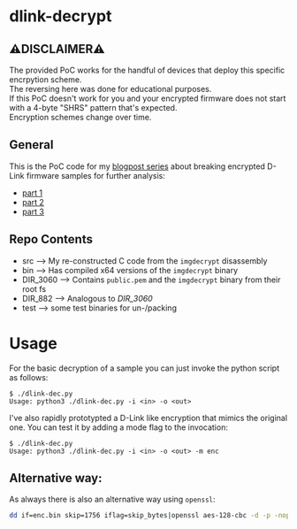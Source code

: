 # dlink-decrypt

## ⚠️**DISCLAIMER**⚠️

The provided PoC works for the handful of devices that deploy this specific encrpytion scheme.   
The reversing here was done for educational purposes.  
If this PoC doesn't work for you and your encrypted firmware does not start with a 4-byte "SHRS" pattern that's expected.  
Encryption schemes change over time.  


## General

This is the PoC code for my [blogpost series](https://0x00sec.org/t/breaking-the-d-link-dir3060-firmware-encryption-recon-part-1/21943) about breaking encrypted D-Link firmware samples for further analysis:

* [part 1](https://0x00sec.org/t/breaking-the-d-link-dir3060-firmware-encryption-recon-part-1/21943)
* [part 2](https://0x00sec.org/t/breaking-the-d-link-dir3060-firmware-encryption-static-analysis-of-the-decryption-routine-part-2-1/22099)
* [part 3](https://0x00sec.org/t/breaking-the-d-link-dir3060-firmware-encryption-static-analysis-of-the-decryption-routine-part-2-2/22260/)

## Repo Contents

* src --> My re-constructed C code from the `imgdecrypt` disassembly
* bin --> Has compiled x64 versions of the `imgdecrypt` binary
* DIR_3060 --> Contains `public.pem` and the `imgdecrypt` binary from their root fs
* DIR_882 --> Analogous to *DIR_3060*
* test --> some test binaries for un-/packing

# Usage

For the basic decryption of a sample you can just invoke the python script as follows:
``` 
$ ./dlink-dec.py
Usage: python3 ./dlink-dec.py -i <in> -o <out>
```

I've also rapidly prototypted a D-Link like encryption that mimics the original one. You can test it by adding a mode flag to the invocation:
```
$ ./dlink-dec.py
Usage: python3 ./dlink-dec.py -i <in> -o <out> -m enc
```

## Alternative way:
As always there is also an alternative way using `openssl`:

```bash
dd if=enc.bin skip=1756 iflag=skip_bytes|openssl aes-128-cbc -d -p -nopad -nosalt -K "c05fbf1936c99429ce2a0781f08d6ad8" -iv "67c6697351ff4aec29cdbaabf2fbe346" --nosalt -in /dev/stdin -out dec.bin
```
